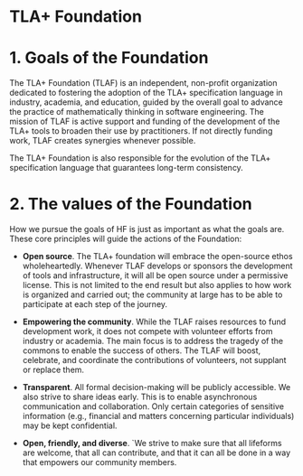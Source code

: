 # TLA+ Foundation

# 1. Goals of the Foundation
The TLA+ Foundation (TLAF) is an independent, non-profit organization dedicated to fostering the adoption of the TLA+ specification language in industry, academia, and education, guided by the overall goal to advance the practice of mathematically thinking in software engineering.  The mission of TLAF is active support and funding of the development of the TLA+ tools to broaden their use by practitioners.  If not directly funding work, TLAF creates synergies whenever possible.

The TLA+ Foundation is also responsible for the evolution of the TLA+ specification language that guarantees long-term consistency.

# 2. The values of the Foundation
How we pursue the goals of HF is just as important as what the goals are. These core principles will guide the actions of the Foundation:

* **Open source**. The TLA+ foundation will embrace the open-source ethos wholeheartedly. Whenever TLAF develops or sponsors the development of tools and infrastructure, it will all be open source under a permissive license.  This is not limited to the end result but also applies to how work is organized and carried out; the community at large has to be able to participate at each step of the journey.
 
* **Empowering the community**. While the TLAF raises resources to fund development work, it does not compete with volunteer efforts from industry or academia.  The main focus is to address the tragedy of the commons to enable the success of others. The TLAF will boost, celebrate, and coordinate the contributions of volunteers, not supplant or replace them.

* **Transparent**. All formal decision-making will be publicly accessible. We also strive to share ideas early. This is to enable asynchronous communication and collaboration. Only certain categories of sensitive information (e.g., financial and matters concerning particular individuals) may be kept confidential.

* **Open, friendly, and diverse**. `We strive to make sure that all lifeforms are welcome, that all can contribute, and that it can all be done in a way that empowers our community members.
